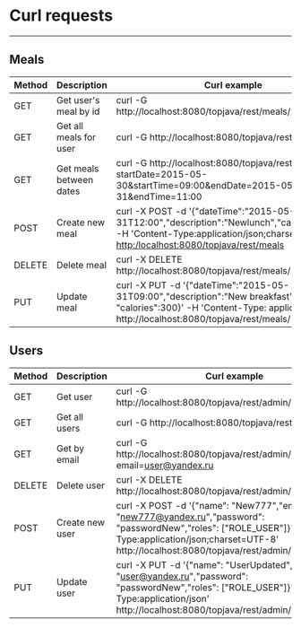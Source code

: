 Curl requests
=====
***

## Meals

Method | Description | Curl example
|---|---|---|
GET | Get user's meal by id| curl -G http://localhost:8080/topjava/rest/meals/100002 |
GET| Get all meals for user| curl -G http://localhost:8080/topjava/rest/meals/ | 
GET| Get meals between dates | curl -G http://localhost:8080/topjava/rest/meals/filter?startDate=2015-05-30&startTime=09:00&endDate=2015-05-31&endTime=11:00 |
POST| Create new meal | curl -X POST -d '{"dateTime":"2015-05-31T12:00","description":"Newlunch","calories":5000}' -H 'Content-Type:application/json;charset=UTF-8'  [http:/localhost:8080/topjava/rest/meals](http:/localhost:8080/topjava/rest/meals) | 
DELETE | Delete meal | curl -X DELETE http://localhost:8080/topjava/rest/meals/100002 |
|PUT | Update meal | curl -X PUT -d '{"dateTime":"2015-05-31T09:00","description":"New breakfast", "calories":300}' -H 'Content-Type: application/json' http://localhost:8080/topjava/rest/meals/100002 |


 
 ## Users
 Method | Description | Curl example
|---|---|---|
GET | Get user| curl -G http://localhost:8080/topjava/rest/admin/users/100000 |
GET | Get all users | curl -G http://localhost:8080/topjava/rest/admin/users
GET | Get by email | curl -G http://localhost:8080/topjava/rest/admin/users/by?email=user@yandex.ru|
DELETE | Delete user | curl -X DELETE http://localhost:8080/topjava/rest/admin/users/100000
POST | Create new user |  curl -X POST -d '{"name": "New777","email": "new777@yandex.ru","password": "passwordNew","roles": ["ROLE_USER"]}' -H 'Content-Type:application/json;charset=UTF-8' http://localhost:8080/topjava/rest/admin/users/ |
PUT | Update user | curl -X PUT -d '{"name": "UserUpdated","email": "user@yandex.ru","password": "passwordNew","roles": ["ROLE_USER"]}' -H 'Content-Type:application/json' http://localhost:8080/topjava/rest/admin/users/100000